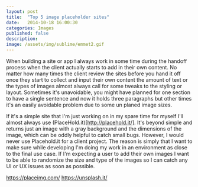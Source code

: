 ```yaml
---
layout: post
title:  "Top 5 image placeholder sites"
date:   2014-10-18 16:00:30
categories: Images
published: false
description:
image: /assets/img/sublime/emmet2.gif
---
```


When building a site or app I always work in some time during the handoff process when the client actually starts to add in their own content.  No matter how many times the client review the sites before you hand it off once they start to collect and input their own content the amount of text or the types of images almost always call for some tweaks to the styling or layout.  Sometimes it's unavoidable, you might have planned for one section to have a single sentence and now it holds three paragraphs but other times it's an easily avoidable problem due to some un planed image sizes.

If it's a simple site that I'm just working on in my spare time for myself I'll almost always use (PlaceHold.it)[http://placehold.it/].  It's beyond simple and returns just an image with a gray background and the dimensions of the image, which can be oddly helpful to catch small bugs.   However, I would never use Placehold.it for a client project.  The reason is simply that I want to make sure while developing I'm doing my work in an environment as close to the final use case.  If I'm expecting a user to add their own images I want to be able to randomize the size and type of the images so I can catch any UI or UX issues as soon as possible.

https://placeimg.com/
https://unsplash.it/
